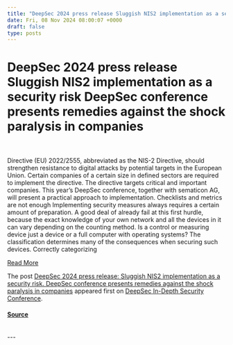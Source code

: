 ```yaml
---
title: "DeepSec 2024 press release Sluggish NIS2 implementation as a security risk DeepSec conference presents remedies against the shock paralysis in companies"
date: Fri, 08 Nov 2024 08:00:07 +0000
draft: false
type: posts
---
```

# DeepSec 2024 press release Sluggish NIS2 implementation as a security risk DeepSec conference presents remedies against the shock paralysis in companies

<br/>

<br/>
Directive (EU) 2022/2555, abbreviated as the NIS-2 Directive, should strengthen resistance to digital attacks by potential targets in the European Union. Certain companies of a certain size in defined sectors are required to implement the directive. The directive targets critical and important companies. This year’s DeepSec conference, together with sematicon AG, will present a practical approach to implementation. Checklists and metrics are not enough Implementing security measures always requires a certain amount of preparation. A good deal of already fail at this first hurdle, because the exact knowledge of your own network and all the devices in it can vary depending on the counting method. Is a control or measuring device just a device or a full computer with operating systems? The classification determines many of the consequences when securing such devices. Correctly categorizing

[Read More](https://blog.deepsec.net/deepsec-2024-press-release-sluggish-nis2-implementation-as-a-security-risk-deepsec-conference-presents-remedies-against-the-shock-paralysis-in-companies/)

The post [DeepSec 2024 press release: Sluggish NIS2 implementation as a security risk. DeepSec conference presents remedies against the shock paralysis in companies](https://blog.deepsec.net/deepsec-2024-press-release-sluggish-nis2-implementation-as-a-security-risk-deepsec-conference-presents-remedies-against-the-shock-paralysis-in-companies/) appeared first on [DeepSec In-Depth Security Conference](https://blog.deepsec.net).

#### [Source](https://blog.deepsec.net/deepsec-2024-press-release-sluggish-nis2-implementation-as-a-security-risk-deepsec-conference-presents-remedies-against-the-shock-paralysis-in-companies/)

<br/>
---
